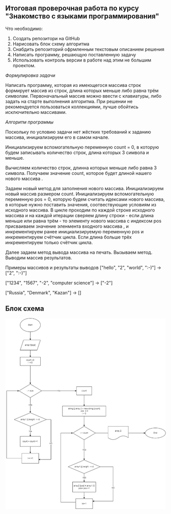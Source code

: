 ## **Итоговая проверочная работа по курсу "Знакомство с языками программирования"**

Что необходимо:
1. Создать репозитори на GitHub
2. Нарисовать блок схему алгоритма
3. Снабдить репозиторий офрмленным текстовым описанием решения
4. Написать программу, решающую поставленную задачу
5. Использовать контроль версии в работе над этим не большим проектом.


*Формулировка задачи*

Написать программу, которая из имеющегося массива строк формирует массив из строк, длина которых меньше либо равна трём символам. Первоначальный массив можно ввести с клавиатуры, либо задать на старте выполнения алгоритма. При решении не рекомендуется пользоваться коллекциями, лучше обойтись исключительно массивами.

*Алгоритм программы*

Поскольку по условию задачи нет жёстких требований к заданию массива, инициализируем его в самом начале. 


Инициализируем вспомогательную переменную count = 0, в которую будем записывать количество строк, длина которых 3 символа и меньше.

Вычисляем количество строк, длинна которых меньше либо равна 3 символа. Получаем значение count, которое будет длиной нашего нового массива .

Задаем новый метод для заполнения нового массива.
Инициализируем новый массив размером count.
Инициализируем вспомогательную переменную pos = 0, которую будем считать идексами нового массива, в которые нужно поставить значения, соотвествующие условиям из исходного массива. 
В цикле проходим по каждой строке исходного массива и на каждой итерации сверяем длину строки - если длина меньше или равна трём - то элементу нового массива с индексом pos присваиваем значение эленмента входного массива , и инкрементируем ранее инициализируемую переменную pos и инкрементируем счётчик цикла. Если длина больше трёх инкрементируем только счётчик цикла.

Далее задаем метод вывода массива на печать.
Вызываем метод. 
Выводим массив результатов.

Примеры массивов и результаты выводов
["hello", "2", "world", ":-)"] -> ["2", ":-)"]

["1234", "1567", "-2", "computer science"] -> ["-2"]

["Russia", "Denmark", "Kazan"] -> []



## Блок схема 


![example](FinalTask..jpg)